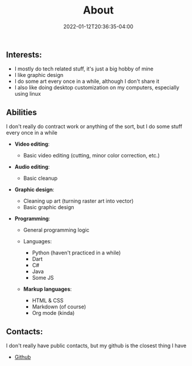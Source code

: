 ﻿---
title: "About"
date: 2022-01-12T20:36:35-04:00
draft: true
---

## Interests:

- I mostly do tech related stuff, it's just a big hobby of mine
- I like graphic design 
- I do some art every once in a while, although I don't share it
- I also like doing desktop customization on my computers, especially using linux

## Abilities

I don't really do contract work or anything of the sort, but I do some stuff every once in a while

- **Video editing**:
  - Basic video editing (cutting, minor color correction, etc.)

- **Audio editing**:
  - Basic cleanup

- **Graphic design**:
  - Cleaning up art (turning raster art into vector)
  - Basic graphic design

- **Programming**:
  - General programming logic
  - Languages:
    - Python (haven't practiced in a while)
    - Dart
    - C#
    - Java
    - Some JS
  
  - **Markup languages**:
    - HTML & CSS
    - Markdown (of course)
    - Org mode (kinda)

## Contacts:

I don't really have public contacts, but my github is the closest thing I have

- [Github](https://github.com/antaxiom)

